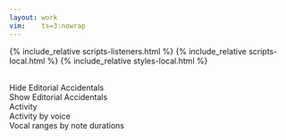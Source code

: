 ```yaml
---
layout: work
vim:    ts=3:nowrap
---
```


{% include_relative scripts-listeners.html %}
{% include_relative scripts-local.html %}
{% include_relative styles-local.html %}


<div id="work-info"></div>

<br>

<div id="external-info"></div>

<div id="analysis-plots">
	<div id="activity-merged-notitle-display" class="analysis-plot hidden"></div>
	<div id="activity-separate-notitle-display" class="analysis-plot hidden"></div>
	<div id="prange-duration-display" class="analysis-plot hidden"></div>   
</div>

<div id="button-container" class="button-container">
    <div id="accidentalSelect">
       <div class="button hide" onclick="displayNoAccidentals()">Hide Editorial Accidentals</div>
       <div class="button show hidden" onclick="displayAccidentals()">Show Editorial Accidentals</div>
    </div>
    <div id="activity-merged-notitle" data-ext="png" class="analysis-toggle button">Activity</div>
    <div id="activity-separate-notitle" data-ext="png" class="analysis-toggle button">Activity by voice</div>
    <div id="prange-duration" data-ext="svg" class="analysis-toggle button">Vocal ranges by note durations</div>
</div>

<script type="text/x-humdrum" id="my-score"></script>

<div id="work-footer"></div>

